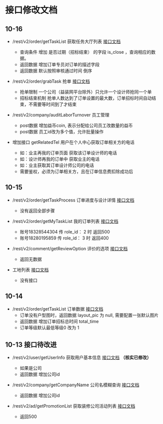 ﻿# 接口修改文档

## 10-16

- /rest/v2/order/getTaskList 获取任务大厅列表 [接口文档](./api/getTaskList.md)
  - 查询条件 增加 是否过期（招标结束） 的字段 is_close ，查询相应的数据。
  - 返回数据 增加订单专员对订单的描述字段
  - 返回数据 默认按照审核通过时间 倒序

- /rest/v2/order/grabTask 抢单 [接口文档](./api/grabTask.md)
  - 抢单限制 一个公司（益装网平台除外）只允许一个设计师抢同一个单
  - 招标结束机制 抢单人数达到了订单设置的最大数，订单招标时间自动结束，不需要等时间到了才结束

- /rest/v2/company/auditLaborTurnover 员工管理
  - post数据 增加益币coin, 表示分配给公司员工改数量的益币
  - post数据 员工id改为多个值，允许批量操作

- 增加接口 getRelatedTel 用户在个人中心获取订单相关方的电话
  - 如：业主再我的订单页面 获取该订单设计师的电话
  - 如：设计师再我的订单中 获取业主的电话
  - 如：业主获取其订单设计师公司的电话
  - 需要鉴权，必须为订单相关方，且在订单信息费扣除成功后

## 10-15

- /rest/v2/order/getTaskProcess 订单进度与设计详情 [接口文档](./api/getTaskProcess.md)
  - 没有返回全部步骤

- /rest/v2/order/getMyTaskList 我的订单列表 [接口文档](./api/getMyTaskList.md)
  - 账号18328544304 传 role_id： 2 时 返回500
  - 账号18280195859 传 role_id： 3 时 返回400

- /rest/v2/comment/getReviewOption 评价的选项 [接口文档](./api/getReviewOption.md)
  - 返回无数据

- 工地列表 [接口文档](./api/getWorkingProjectList.md)
  - 没有接口

## 10-14

- /rest/v2/order/getTaskList 订单数据 [接口文档](./api/getTaskList.md)
  - 订单没有户型图时，返回数据 layout_pic 为 null, 需要配置一张默认图片
  - 返回数据 增加订单招标总时间 total_time
  - 订单等级默认最低等级0 改为 1

## 10-13 接口待改进

- /rest/v2/user/getUserInfo  获取用户基本信息 [接口文档](./api/getUserInfo.md) **（核实已修改）**
  - 如果是公司
  - 返回数据 增加公司id

- /rest/v2/company/getCompanyName  公司名模糊查询 [接口文档](./api/getCompanyName.md)
  - 返回数据 增加公司id

- /rest/v2/ad/getPromotionList  获取装修公司活动列表 [接口文档](./api/getPromotionList.md)
  - 返回500